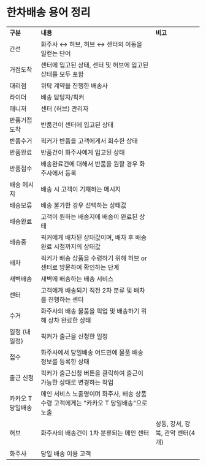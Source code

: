 # 한차배송 용어 정리

|  |  |  |
| --- | --- | --- |
| **구분** | **내용** | **비고** |
| 간선 | 화주사 ↔ 허브, 허브 ↔ 센터의 이동을 일컫는 단어 |  |
| 거점도착 | 센터에 입고된 상태, 센터 및 허브에 입고된 상태를 모두 포함 |  |
| 대리점 | 위탁 계약을 진행한 배송사 |  |
| 라이더 | 배송 담당자/픽커 |  |
| 매니저 | 센터 (허브) 관리자 |  |
| 반품거점도착 | 반품건이 센터에 입고된 상태 |  |
| 반품수거 | 픽커가 반품을 고객에게서 회수한 상태 |  |
| 반품완료 | 반품건이 화주사에게 입고된 상태 |  |
| 반품접수 | 배송완료건에 대해서 반품을 원할 경우 화주사에서 등록 |  |
| 배송 메시지 | 배송 시 고객이 기재하는 메시지 |  |
| 배송보류 | 배송 불가한 경우 선택하는 상태값 |  |
| 배송완료 | 고객이 원하는 배송지에 배송이 완료된 상태 |  |
| 배송중 | 픽커에게 배차된 상태값이며, 배차 후 배송완료 시점까지의 상태값 |  |
| 배차 | 픽커가 배송 상품을 수령하기 위해 허브 or 센터로 방문하여 확인하는 단계 |  |
| 새벽배송 | 새벽에 배송하는 배송 서비스 |  |
| 센터 | 고객에게 배송되기 직전 2차 분류 및 배차를 진행하는 센터 |  |
| 수거 | 화주사의 배송 물품을 픽업 및 배송하기 위해 상차 완료한 상태 |  |
| 일정 (내 일정) | 픽커가 출근을 신청한 일정 |  |
| 접수 | 화주사에서 당일배송 어드민에 물품 배송 정보를 등록한 상태 |  |
| 출근 신청 | 픽커가 출근신청 버튼을 클릭하여 출근이 가능한 상태로 변경하는 작업 |  |
| 카카오 T 당일배송 | 메인 서비스 노출명이며 화주사, 배송 상품 수령 고객에게는 "카카오 T 당일배송"으로 노출 |  |
| 허브 | 화주사의 배송건이 1차 분류되는 메인 센터 | 성동, 강서, 강북, 관악 센터(4개) |
| 화주사 | 당일 배송 이용 고객 |  |